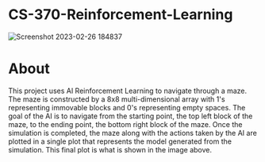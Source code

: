 # CS-370-Reinforcement-Learning


![Screenshot 2023-02-26 184837](https://user-images.githubusercontent.com/89023468/221453515-d91a674b-74cf-4294-8d5f-4d28c90a350b.png)


# About
This project uses AI Reinforcement Learning to navigate through a maze. The maze is constructed by a 8x8 multi-dimensional array with 1's representing immovable blocks and 0's representing empty spaces. The goal of the AI is to navigate from the starting point, the top left block of the maze, to the ending point, the bottom right block of the maze. Once the simulation is completed, the maze along with the actions taken by the AI are plotted in a single plot that represents the model generated from the simulation. This final plot is what is shown in the image above. 



